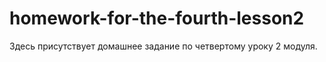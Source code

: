# homework-for-the-fourth-lesson2
Здесь присутствует домашнее задание по четвертому уроку 2 модуля.
